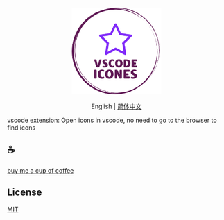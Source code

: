 <p align="center">
<img height="200" src="./assets/kv.png" alt="to unocss">
</p>
<p align="center"> English | <a href="./README_zh.md">简体中文</a></p>

vscode extension: Open icons in vscode, no need to go to the browser to find icons

## :coffee:

[buy me a cup of coffee](https://github.com/Simon-He95/sponsor)

## License

[MIT](./license)
